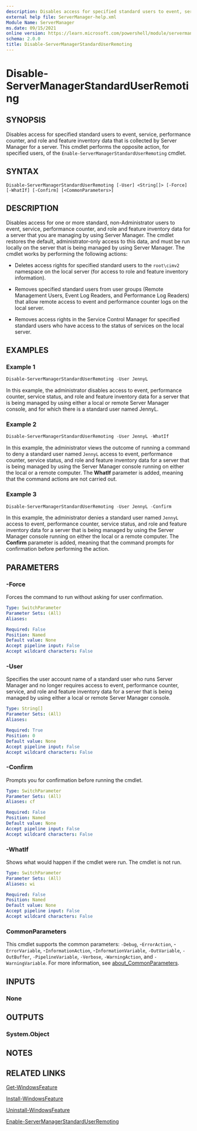 ```yaml
---
description: Disables access for specified standard users to event, service, performance counter, and role and feature inventory data that is collected by Server Manager for a server.
external help file: ServerManager-help.xml
Module Name: ServerManager
ms.date: 09/15/2021
online version: https://learn.microsoft.com/powershell/module/servermanager/disable-servermanagerstandarduserremoting?view=windowsserver2022-ps&wt.mc_id=ps-gethelp
schema: 2.0.0
title: Disable-ServerManagerStandardUserRemoting
---
```


# Disable-ServerManagerStandardUserRemoting

## SYNOPSIS

Disables access for specified standard users to event, service, performance counter, and role and
feature inventory data that is collected by Server Manager for a server. This cmdlet performs the
opposite action, for specified users, of the `Enable-ServerManagerStandardUserRemoting` cmdlet.

## SYNTAX

```
Disable-ServerManagerStandardUserRemoting [-User] <String[]> [-Force] [-WhatIf] [-Confirm] [<CommonParameters>]
```

## DESCRIPTION

Disables access for one or more standard, non-Administrator users to event, service, performance
counter, and role and feature inventory data for a server that you are managing by using Server
Manager. The cmdlet restores the default, administrator-only access to this data, and must be run
locally on the server that is being managed by using Server Manager. The cmdlet works by performing
the following actions:

- Deletes access rights for specified standard users to the `root\cimv2` namespace on the local server
  (for access to role and feature inventory information).

- Removes specified standard users from user groups (Remote Management Users, Event Log Readers, and
  Performance Log Readers) that allow remote access to event and performance counter logs on the
  local server.

- Removes access rights in the Service Control Manager for specified standard users who have access
  to the status of services on the local server.

## EXAMPLES

### Example 1

```powershell
Disable-ServerManagerStandardUserRemoting -User JennyL
```

In this example, the administrator disables access to event, performance counter, service
status, and role and feature inventory data for a server that is being managed by using either a
local or remote Server Manager console, and for which there is a standard user named JennyL.

### Example 2

```powershell
Disable-ServerManagerStandardUserRemoting -User JennyL -WhatIf
```

In this example, the administrator views the outcome of running a command to deny a standard user
named `JennyL` access to event, performance counter, service status, and role and feature inventory
data for a server that is being managed by using the Server Manager console running on either the
local or a remote computer. The **WhatIf** parameter is added, meaning that the command actions are
not carried out.

### Example 3

```powershell
Disable-ServerManagerStandardUserRemoting -User JennyL -Confirm
```

In this example, the administrator denies a standard user named `JennyL` access to event, performance
counter, service status, and role and feature inventory data for a server that is being managed by
using the Server Manager console running on either the local or a remote computer. The **Confirm**
parameter is added, meaning that the command prompts for confirmation before performing the action.

## PARAMETERS

### -Force

Forces the command to run without asking for user confirmation.

```yaml
Type: SwitchParameter
Parameter Sets: (All)
Aliases: 

Required: False
Position: Named
Default value: None
Accept pipeline input: False
Accept wildcard characters: False
```

### -User

Specifies the user account name of a standard user who runs Server Manager and no longer requires
access to event, performance counter, service, and role and feature inventory data for a server that
is being managed by using either a local or remote Server Manager console.

```yaml
Type: String[]
Parameter Sets: (All)
Aliases: 

Required: True
Position: 0
Default value: None
Accept pipeline input: False
Accept wildcard characters: False
```

### -Confirm

Prompts you for confirmation before running the cmdlet.

```yaml
Type: SwitchParameter
Parameter Sets: (All)
Aliases: cf

Required: False
Position: Named
Default value: None
Accept pipeline input: False
Accept wildcard characters: False
```

### -WhatIf

Shows what would happen if the cmdlet were run.
The cmdlet is not run.

```yaml
Type: SwitchParameter
Parameter Sets: (All)
Aliases: wi

Required: False
Position: Named
Default value: None
Accept pipeline input: False
Accept wildcard characters: False
```

### CommonParameters

This cmdlet supports the common parameters: `-Debug`, -`ErrorAction`, -`ErrorVariable`,
-`InformationAction`, -`InformationVariable`, `-OutVariable`, `-OutBuffer`, `-PipelineVariable`,
`-Verbose`, `-WarningAction`, and `-WarningVariable`. For more information, see
[about_CommonParameters](https://go.microsoft.com/fwlink/?LinkID=113216).

## INPUTS

### None

## OUTPUTS

### System.Object

## NOTES

## RELATED LINKS

[Get-WindowsFeature](./Get-WindowsFeature.md)

[Install-WindowsFeature](./Install-WindowsFeature.md)

[Uninstall-WindowsFeature](./Uninstall-WindowsFeature.md)

[Enable-ServerManagerStandardUserRemoting](./Enable-ServerManagerStandardUserRemoting.md)

